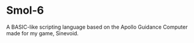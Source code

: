 # Smol-6
A BASIC-like scripting language based on the Apollo Guidance Computer made for my game, Sinevoid.
